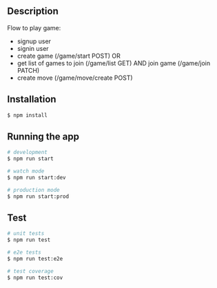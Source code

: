 ## Description

Flow to play game:

- signup user
- signin user
- create game (/game/start POST) OR
- get list of games to join (/game/list GET) AND join game (/game/join PATCH)
- create move (/game/move/create POST)

## Installation

```bash
$ npm install
```

## Running the app

```bash
# development
$ npm run start

# watch mode
$ npm run start:dev

# production mode
$ npm run start:prod
```

## Test

```bash
# unit tests
$ npm run test

# e2e tests
$ npm run test:e2e

# test coverage
$ npm run test:cov
```
